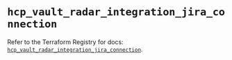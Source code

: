 # `hcp_vault_radar_integration_jira_connection`

Refer to the Terraform Registry for docs: [`hcp_vault_radar_integration_jira_connection`](https://registry.terraform.io/providers/hashicorp/hcp/0.110.0/docs/resources/vault_radar_integration_jira_connection).
